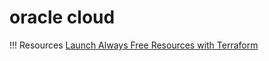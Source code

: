 # oracle cloud 

!!! Resources
    [Launch Always Free Resources with Terraform](https://docs.oracle.com/en-us/iaas/Content/FreeTier/freetier_topic-Always_Free_Resources_Launching.htm)